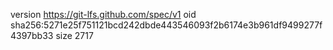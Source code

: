 version https://git-lfs.github.com/spec/v1
oid sha256:5271e25f751121bcd242dbde443546093f2b6174e3b961df9499277f4397bb33
size 2717
